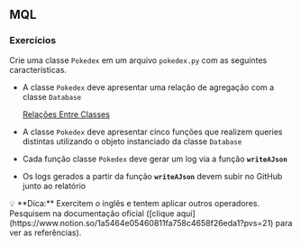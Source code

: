 ## MQL

### Exercícios

Crie uma classe `Pokedex` em um arquivo `pokedex.py`  com as seguintes características.

- A classe `Pokedex`  deve apresentar uma relação de agregação com a classe `Database`
    
    [Relações Entre Classes](https://www.notion.so/Rela-es-Entre-Classes-19f2890ff77b81beac58c34bf9db7280?pvs=21)
    
- A classe `Pokedex`  deve apresentar cinco funções que realizem queries distintas utilizando o objeto instanciado da classe `Database`
- Cada função classe `Pokedex`  deve gerar um log via a função **`writeAJson`**
- Os logs gerados a partir da função **`writeAJson`** devem subir no GitHub junto ao relatório

<aside>
💡 **Dica:** Exercitem o inglês e tentem aplicar outros operadores. Pesquisem na documentação oficial ([clique aqui](https://www.notion.so/1a5464e05460811fa758c4658f26eda1?pvs=21) para ver as referências).

</aside>